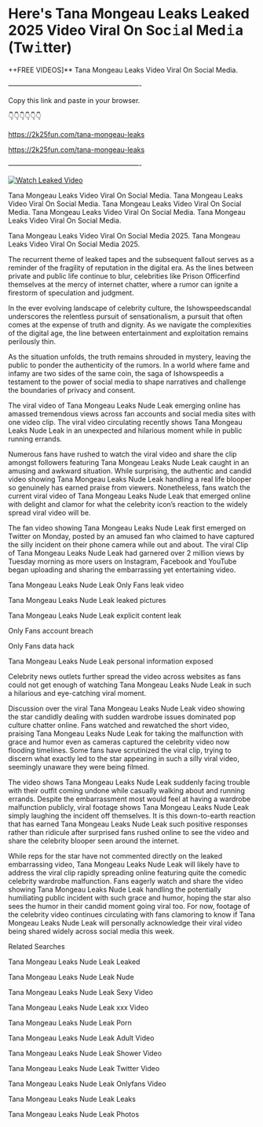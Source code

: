 # Here's Tana Mongeau Leaks Leaked 2025 Video Viral On Soc𝚒al Med𝚒a (Tw𝚒tter)

++FREE VIDEOS]** Tana Mongeau Leaks Video Viral On Social Media.

———————————————————-

Copy this link and paste in your browser.

👇👇👇👇👇👇

https://2k25fun.com/tana-mongeau-leaks

https://2k25fun.com/tana-mongeau-leaks

———————————————————-

[![Watch Leaked Video](https://miro.medium.com/v2/resize:fit:828/format:webp/1*cilzJN44JGOrTw9NJCrNHA.gif "Watch Leaked Video")](https://2k25fun.com/tana-mongeau-leaks)

Tana Mongeau Leaks Video Viral On Social Media. Tana Mongeau Leaks Video Viral On Social Media. Tana Mongeau Leaks Video Viral On Social Media. Tana Mongeau Leaks Video Viral On Social Media. Tana Mongeau Leaks Video Viral On Social Media.

Tana Mongeau Leaks Video Viral On Social Media 2025. Tana Mongeau Leaks Video Viral On Social Media 2025.

The recurrent theme of leaked tapes and the subsequent fallout serves as a reminder of the fragility of reputation in the digital era. As the lines between private and public life continue to blur, celebrities like Prison Officerfind themselves at the mercy of internet chatter, where a rumor can ignite a firestorm of speculation and judgment.

In the ever evolving landscape of celebrity culture, the Ishowspeedscandal underscores the relentless pursuit of sensationalism, a pursuit that often comes at the expense of truth and dignity. As we navigate the complexities of the digital age, the line between entertainment and exploitation remains perilously thin.

As the situation unfolds, the truth remains shrouded in mystery, leaving the public to ponder the authenticity of the rumors. In a world where fame and infamy are two sides of the same coin, the saga of Ishowspeedis a testament to the power of social media to shape narratives and challenge the boundaries of privacy and consent.

The viral video of Tana Mongeau Leaks Nude Leak emerging online has amassed tremendous views across fan accounts and social media sites with one video clip. The viral video circulating recently shows Tana Mongeau Leaks Nude Leak in an unexpected and hilarious moment while in public running errands.

Numerous fans have rushed to watch the viral video and share the clip amongst followers featuring Tana Mongeau Leaks Nude Leak caught in an amusing and awkward situation. While surprising, the authentic and candid video showing Tana Mongeau Leaks Nude Leak handling a real life blooper so genuinely has earned praise from viewers. Nonetheless, fans watch the current viral video of Tana Mongeau Leaks Nude Leak that emerged online with delight and clamor for what the celebrity icon’s reaction to the widely spread viral video will be.

The fan video showing Tana Mongeau Leaks Nude Leak first emerged on Twitter on Monday, posted by an amused fan who claimed to have captured the silly incident on their phone camera while out and about. The viral Clip of Tana Mongeau Leaks Nude Leak had garnered over 2 million views by Tuesday morning as more users on Instagram, Facebook and YouTube began uploading and sharing the embarrassing yet entertaining video.

Tana Mongeau Leaks Nude Leak Only Fans leak video

Tana Mongeau Leaks Nude Leak leaked pictures

Tana Mongeau Leaks Nude Leak explicit content leak

Only Fans account breach

Only Fans data hack

Tana Mongeau Leaks Nude Leak personal information exposed

Celebrity news outlets further spread the video across websites as fans could not get enough of watching Tana Mongeau Leaks Nude Leak in such a hilarious and eye-catching viral moment.

Discussion over the viral Tana Mongeau Leaks Nude Leak video showing the star candidly dealing with sudden wardrobe issues dominated pop culture chatter online. Fans watched and rewatched the short video, praising Tana Mongeau Leaks Nude Leak for taking the malfunction with grace and humor even as cameras captured the celebrity video now flooding timelines. Some fans have scrutinized the viral clip, trying to discern what exactly led to the star appearing in such a silly viral video, seemingly unaware they were being filmed.

The video shows Tana Mongeau Leaks Nude Leak suddenly facing trouble with their outfit coming undone while casually walking about and running errands. Despite the embarrassment most would feel at having a wardrobe malfunction publicly, viral footage shows Tana Mongeau Leaks Nude Leak simply laughing the incident off themselves. It is this down-to-earth reaction that has earned Tana Mongeau Leaks Nude Leak such positive responses rather than ridicule after surprised fans rushed online to see the video and share the celebrity blooper seen around the internet.

While reps for the star have not commented directly on the leaked embarrassing video, Tana Mongeau Leaks Nude Leak will likely have to address the viral clip rapidly spreading online featuring quite the comedic celebrity wardrobe malfunction. Fans eagerly watch and share the video showing Tana Mongeau Leaks Nude Leak handling the potentially humiliating public incident with such grace and humor, hoping the star also sees the humor in their candid moment going viral too. For now, footage of the celebrity video continues circulating with fans clamoring to know if Tana Mongeau Leaks Nude Leak will personally acknowledge their viral video being shared widely across social media this week.

Related Searches

Tana Mongeau Leaks Nude Leak Leaked

Tana Mongeau Leaks Nude Leak Nude

Tana Mongeau Leaks Nude Leak Sexy Video

Tana Mongeau Leaks Nude Leak xxx Video

Tana Mongeau Leaks Nude Leak Porn

Tana Mongeau Leaks Nude Leak Adult Video

Tana Mongeau Leaks Nude Leak Shower Video

Tana Mongeau Leaks Nude Leak Twitter Video

Tana Mongeau Leaks Nude Leak Onlyfans Video

Tana Mongeau Leaks Nude Leak Leaks

Tana Mongeau Leaks Nude Leak Photos